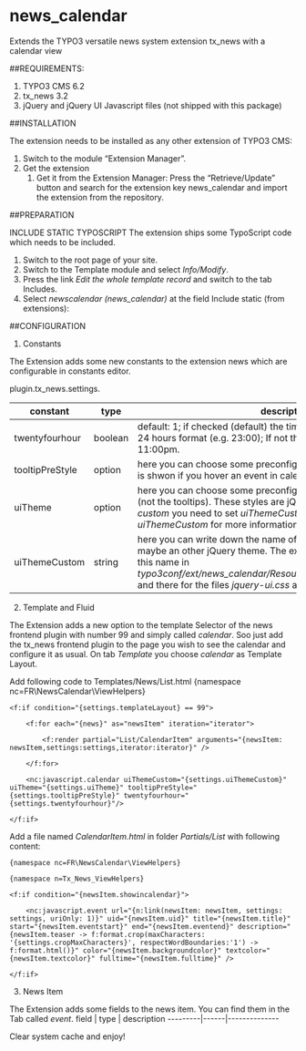 # news_calendar
Extends the TYPO3 versatile news system extension tx_news with a calendar view


##REQUIREMENTS:

1. TYPO3 CMS 6.2
2. tx_news 3.2
3. jQuery and jQuery UI Javascript files (not shipped with this package)


##INSTALLATION

The extension needs to be installed as any other extension of TYPO3 CMS:

1. Switch to the module “Extension Manager”.
2. Get the extension
	1. Get it from the Extension Manager: Press the “Retrieve/Update” button and search for the extension key news_calendar and import the extension from the repository.

##PREPARATION 

INCLUDE STATIC TYPOSCRIPT
The extension ships some TypoScript code which needs to be included.

1. Switch to the root page of your site.
2. Switch to the Template module and select *Info/Modify*.
3. Press the link *Edit the whole template record* and switch to the tab Includes.
4. Select *newscalendar (news_calendar)* at the field Include static (from extensions):


##CONFIGURATION

1. Constants

The Extension adds some new constants to the extension news which are configurable in constants editor.

plugin.tx_news.settings.

constant | type | description
---------|------|--------------
twentyfourhour | boolean | default: 1; if checked (default) the time in calendar will be shown in 24 hours format (e.g. 23:00); If not the 23:00 is changing to 11:00pm.
tooltipPreStyle | option | here you can choose some preconfigured styles for the tooltip which is shwon if you hover an event in calendar.
uiTheme | option | here you can choose some preconfigured styles for the calendar (not the tooltips). These styles are jQuery Themes. For the option *custom* you need to set *uiThemeCustom* as well. Please see *uiThemeCustom* for more information.
uiThemeCustom | string | here you can write down the name of your own calendar theme, maybe an other jQuery theme. The extension looks for an folder with this name in *typo3conf/ext/news_calendar/Resources/Public/CSS/jqueryThemes/* and there for the files *jquery-ui.css* and *jquery-ui.theme.css* to load. 



2. Template and Fluid

The Extension adds a new option to the template Selector of the news frontend plugin with number 99 and simply called *calendar*. Soo just add the tx_news frontend plugin to the page you wish to see the calendar and configure it as usual. On tab *Template* you choose *calendar* as Template Layout. 

Add following code to Templates/News/List.html
    {namespace nc=FR\NewsCalendar\ViewHelpers}

    <f:if condition="{settings.templateLayout} == 99">  

        <f:for each="{news}" as="newsItem" iteration="iterator">

            <f:render partial="List/CalendarItem" arguments="{newsItem: newsItem,settings:settings,iterator:iterator}" />

        </f:for>

        <nc:javascript.calendar uiThemeCustom="{settings.uiThemeCustom}" uiTheme="{settings.uiTheme}" tooltipPreStyle="{settings.tooltipPreStyle}" twentyfourhour="{settings.twentyfourhour}"/>

    </f:if> 


Add a file named *CalendarItem.html* in folder *Partials/List* with following content:

    {namespace nc=FR\NewsCalendar\ViewHelpers}

    {namespace n=Tx_News_ViewHelpers}

    <f:if condition="{newsItem.showincalendar}">

        <nc:javascript.event url="{n:link(newsItem: newsItem, settings: settings, uriOnly: 1)}" uid="{newsItem.uid}" title="{newsItem.title}" start="{newsItem.eventstart}" end="{newsItem.eventend}" description="{newsItem.teaser -> f:format.crop(maxCharacters: '{settings.cropMaxCharacters}', respectWordBoundaries:'1') -> f:format.html()}" color="{newsItem.backgroundcolor}" textcolor="{newsItem.textcolor}" fulltime="{newsItem.fulltime}" />

    </f:if>

3. News Item

The Extension adds some fields to the news item. You can find them in the Tab called _event_.
field | type | description
---------|------|--------------



Clear system cache and enjoy!
